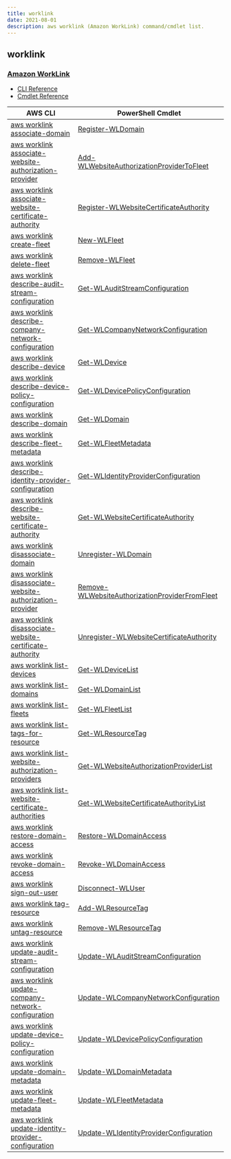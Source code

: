 ```yaml
---
title: worklink
date: 2021-08-01
description: aws worklink (Amazon WorkLink) command/cmdlet list.
---
```


## worklink

### [Amazon WorkLink](https://aws.amazon.com/worklink/)

* [CLI Reference](https://docs.aws.amazon.com/cli/latest/reference/worklink/index.html)
* [Cmdlet Reference](https://docs.aws.amazon.com/powershell/latest/reference/items/Amazon_WorkLink_cmdlets.html)

|AWS CLI|PowerShell Cmdlet|
|----|----|
|[aws worklink associate-domain](https://docs.aws.amazon.com/cli/latest/reference/worklink/associate-domain.html)|[Register-WLDomain](https://docs.aws.amazon.com/powershell/latest/reference/items/Register-WLDomain.html)|
|[aws worklink associate-website-authorization-provider](https://docs.aws.amazon.com/cli/latest/reference/worklink/associate-website-authorization-provider.html)|[Add-WLWebsiteAuthorizationProviderToFleet](https://docs.aws.amazon.com/powershell/latest/reference/items/Add-WLWebsiteAuthorizationProviderToFleet.html)|
|[aws worklink associate-website-certificate-authority](https://docs.aws.amazon.com/cli/latest/reference/worklink/associate-website-certificate-authority.html)|[Register-WLWebsiteCertificateAuthority](https://docs.aws.amazon.com/powershell/latest/reference/items/Register-WLWebsiteCertificateAuthority.html)|
|[aws worklink create-fleet](https://docs.aws.amazon.com/cli/latest/reference/worklink/create-fleet.html)|[New-WLFleet](https://docs.aws.amazon.com/powershell/latest/reference/items/New-WLFleet.html)|
|[aws worklink delete-fleet](https://docs.aws.amazon.com/cli/latest/reference/worklink/delete-fleet.html)|[Remove-WLFleet](https://docs.aws.amazon.com/powershell/latest/reference/items/Remove-WLFleet.html)|
|[aws worklink describe-audit-stream-configuration](https://docs.aws.amazon.com/cli/latest/reference/worklink/describe-audit-stream-configuration.html)|[Get-WLAuditStreamConfiguration](https://docs.aws.amazon.com/powershell/latest/reference/items/Get-WLAuditStreamConfiguration.html)|
|[aws worklink describe-company-network-configuration](https://docs.aws.amazon.com/cli/latest/reference/worklink/describe-company-network-configuration.html)|[Get-WLCompanyNetworkConfiguration](https://docs.aws.amazon.com/powershell/latest/reference/items/Get-WLCompanyNetworkConfiguration.html)|
|[aws worklink describe-device](https://docs.aws.amazon.com/cli/latest/reference/worklink/describe-device.html)|[Get-WLDevice](https://docs.aws.amazon.com/powershell/latest/reference/items/Get-WLDevice.html)|
|[aws worklink describe-device-policy-configuration](https://docs.aws.amazon.com/cli/latest/reference/worklink/describe-device-policy-configuration.html)|[Get-WLDevicePolicyConfiguration](https://docs.aws.amazon.com/powershell/latest/reference/items/Get-WLDevicePolicyConfiguration.html)|
|[aws worklink describe-domain](https://docs.aws.amazon.com/cli/latest/reference/worklink/describe-domain.html)|[Get-WLDomain](https://docs.aws.amazon.com/powershell/latest/reference/items/Get-WLDomain.html)|
|[aws worklink describe-fleet-metadata](https://docs.aws.amazon.com/cli/latest/reference/worklink/describe-fleet-metadata.html)|[Get-WLFleetMetadata](https://docs.aws.amazon.com/powershell/latest/reference/items/Get-WLFleetMetadata.html)|
|[aws worklink describe-identity-provider-configuration](https://docs.aws.amazon.com/cli/latest/reference/worklink/describe-identity-provider-configuration.html)|[Get-WLIdentityProviderConfiguration](https://docs.aws.amazon.com/powershell/latest/reference/items/Get-WLIdentityProviderConfiguration.html)|
|[aws worklink describe-website-certificate-authority](https://docs.aws.amazon.com/cli/latest/reference/worklink/describe-website-certificate-authority.html)|[Get-WLWebsiteCertificateAuthority](https://docs.aws.amazon.com/powershell/latest/reference/items/Get-WLWebsiteCertificateAuthority.html)|
|[aws worklink disassociate-domain](https://docs.aws.amazon.com/cli/latest/reference/worklink/disassociate-domain.html)|[Unregister-WLDomain](https://docs.aws.amazon.com/powershell/latest/reference/items/Unregister-WLDomain.html)|
|[aws worklink disassociate-website-authorization-provider](https://docs.aws.amazon.com/cli/latest/reference/worklink/disassociate-website-authorization-provider.html)|[Remove-WLWebsiteAuthorizationProviderFromFleet](https://docs.aws.amazon.com/powershell/latest/reference/items/Remove-WLWebsiteAuthorizationProviderFromFleet.html)|
|[aws worklink disassociate-website-certificate-authority](https://docs.aws.amazon.com/cli/latest/reference/worklink/disassociate-website-certificate-authority.html)|[Unregister-WLWebsiteCertificateAuthority](https://docs.aws.amazon.com/powershell/latest/reference/items/Unregister-WLWebsiteCertificateAuthority.html)|
|[aws worklink list-devices](https://docs.aws.amazon.com/cli/latest/reference/worklink/list-devices.html)|[Get-WLDeviceList](https://docs.aws.amazon.com/powershell/latest/reference/items/Get-WLDeviceList.html)|
|[aws worklink list-domains](https://docs.aws.amazon.com/cli/latest/reference/worklink/list-domains.html)|[Get-WLDomainList](https://docs.aws.amazon.com/powershell/latest/reference/items/Get-WLDomainList.html)|
|[aws worklink list-fleets](https://docs.aws.amazon.com/cli/latest/reference/worklink/list-fleets.html)|[Get-WLFleetList](https://docs.aws.amazon.com/powershell/latest/reference/items/Get-WLFleetList.html)|
|[aws worklink list-tags-for-resource](https://docs.aws.amazon.com/cli/latest/reference/worklink/list-tags-for-resource.html)|[Get-WLResourceTag](https://docs.aws.amazon.com/powershell/latest/reference/items/Get-WLResourceTag.html)|
|[aws worklink list-website-authorization-providers](https://docs.aws.amazon.com/cli/latest/reference/worklink/list-website-authorization-providers.html)|[Get-WLWebsiteAuthorizationProviderList](https://docs.aws.amazon.com/powershell/latest/reference/items/Get-WLWebsiteAuthorizationProviderList.html)|
|[aws worklink list-website-certificate-authorities](https://docs.aws.amazon.com/cli/latest/reference/worklink/list-website-certificate-authorities.html)|[Get-WLWebsiteCertificateAuthorityList](https://docs.aws.amazon.com/powershell/latest/reference/items/Get-WLWebsiteCertificateAuthorityList.html)|
|[aws worklink restore-domain-access](https://docs.aws.amazon.com/cli/latest/reference/worklink/restore-domain-access.html)|[Restore-WLDomainAccess](https://docs.aws.amazon.com/powershell/latest/reference/items/Restore-WLDomainAccess.html)|
|[aws worklink revoke-domain-access](https://docs.aws.amazon.com/cli/latest/reference/worklink/revoke-domain-access.html)|[Revoke-WLDomainAccess](https://docs.aws.amazon.com/powershell/latest/reference/items/Revoke-WLDomainAccess.html)|
|[aws worklink sign-out-user](https://docs.aws.amazon.com/cli/latest/reference/worklink/sign-out-user.html)|[Disconnect-WLUser](https://docs.aws.amazon.com/powershell/latest/reference/items/Disconnect-WLUser.html)|
|[aws worklink tag-resource](https://docs.aws.amazon.com/cli/latest/reference/worklink/tag-resource.html)|[Add-WLResourceTag](https://docs.aws.amazon.com/powershell/latest/reference/items/Add-WLResourceTag.html)|
|[aws worklink untag-resource](https://docs.aws.amazon.com/cli/latest/reference/worklink/untag-resource.html)|[Remove-WLResourceTag](https://docs.aws.amazon.com/powershell/latest/reference/items/Remove-WLResourceTag.html)|
|[aws worklink update-audit-stream-configuration](https://docs.aws.amazon.com/cli/latest/reference/worklink/update-audit-stream-configuration.html)|[Update-WLAuditStreamConfiguration](https://docs.aws.amazon.com/powershell/latest/reference/items/Update-WLAuditStreamConfiguration.html)|
|[aws worklink update-company-network-configuration](https://docs.aws.amazon.com/cli/latest/reference/worklink/update-company-network-configuration.html)|[Update-WLCompanyNetworkConfiguration](https://docs.aws.amazon.com/powershell/latest/reference/items/Update-WLCompanyNetworkConfiguration.html)|
|[aws worklink update-device-policy-configuration](https://docs.aws.amazon.com/cli/latest/reference/worklink/update-device-policy-configuration.html)|[Update-WLDevicePolicyConfiguration](https://docs.aws.amazon.com/powershell/latest/reference/items/Update-WLDevicePolicyConfiguration.html)|
|[aws worklink update-domain-metadata](https://docs.aws.amazon.com/cli/latest/reference/worklink/update-domain-metadata.html)|[Update-WLDomainMetadata](https://docs.aws.amazon.com/powershell/latest/reference/items/Update-WLDomainMetadata.html)|
|[aws worklink update-fleet-metadata](https://docs.aws.amazon.com/cli/latest/reference/worklink/update-fleet-metadata.html)|[Update-WLFleetMetadata](https://docs.aws.amazon.com/powershell/latest/reference/items/Update-WLFleetMetadata.html)|
|[aws worklink update-identity-provider-configuration](https://docs.aws.amazon.com/cli/latest/reference/worklink/update-identity-provider-configuration.html)|[Update-WLIdentityProviderConfiguration](https://docs.aws.amazon.com/powershell/latest/reference/items/Update-WLIdentityProviderConfiguration.html)|

